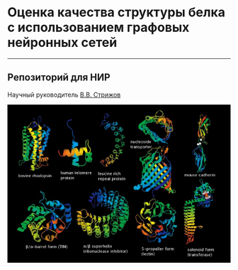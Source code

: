 # Оценка качества структуры белка с использованием графовых нейронных сетей
***************
Репозиторий для НИР
--------
Научный руководитель [В.В. Стрижов](http://www.ccas.ru/strijov/)

<img src='./pics/proteins.png' alt='proteins' width="600"/>
